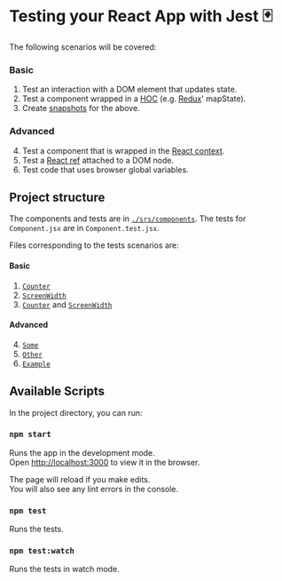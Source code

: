 # Testing your React App with Jest 🃏

The following scenarios will be covered:

### Basic
1. Test an interaction with a DOM element that updates state.
1. Test a component wrapped in a [HOC](https://reactjs.org/docs/higher-order-components.html) (e.g. [Redux](https://redux.js.org/)' mapState).
1. Create [snapshots](https://jestjs.io/docs/en/snapshot-testing) for the above.

### Advanced
4. Test a component that is wrapped in the [React context](https://reactjs.org/docs/context.html).
1. Test a [React ref](https://reactjs.org/docs/refs-and-the-dom.html) attached to a DOM node.
1. Test code that uses browser global variables.

## Project structure
The components and tests are in [`./srs/components`](https://github.com/mikeheddes/react-testing-demo/tree/master/src/components).
The tests for `Component.jsx` are in `Component.test.jsx`.

Files corresponding to the tests scenarios are:

#### Basic
1. [`Counter`](https://github.com/mikeheddes/react-testing-demo/blob/master/src/components/Counter.test.jsx)
1. [`ScreenWidth`](https://github.com/mikeheddes/react-testing-demo/blob/master/src/components/ScreenWidth.test.jsx)
1. [`Counter`](https://github.com/mikeheddes/react-testing-demo/blob/master/src/components/Counter.test.jsx) and [`ScreenWidth`](https://github.com/mikeheddes/react-testing-demo/blob/master/src/components/ScreenWidth.test.jsx)

#### Advanced
4. [`Some`]()
1. [`Other`]()
1. [`Example`]()

## Available Scripts

In the project directory, you can run:

### `npm start`

Runs the app in the development mode.<br>
Open [http://localhost:3000](http://localhost:3000) to view it in the browser.

The page will reload if you make edits.<br>
You will also see any lint errors in the console.

### `npm test`

Runs the tests.

### `npm test:watch`

Runs the tests in watch mode.
